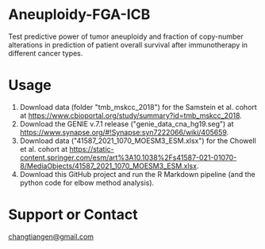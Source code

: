 # Aneuploidy-FGA-ICB
Test predictive power of tumor aneuploidy and fraction of copy-number alterations in prediction of patient overall survival after immunotherapy in different cancer types.

# Usage
1. Download data (folder "tmb_mskcc_2018") for the Samstein et al. cohort at https://www.cbioportal.org/study/summary?id=tmb_mskcc_2018. 
2. Download the GENIE v.7.1 release ("genie_data_cna_hg19.seg") at https://www.synapse.org/#!Synapse:syn7222066/wiki/405659. 
3. Download data ("41587_2021_1070_MOESM3_ESM.xlsx") for the Chowell et al. cohort at https://static-content.springer.com/esm/art%3A10.1038%2Fs41587-021-01070-8/MediaObjects/41587_2021_1070_MOESM3_ESM.xlsx. 
4. Download this GitHub project and run the R Markdown pipeline (and the python code for elbow method analysis).

# Support or Contact
changtiangen@gmail.com
